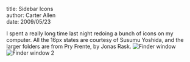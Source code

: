title: Sidebar Icons  
author: Carter Allen  
date: 2009/05/23  

I spent a really long time last night redoing a bunch of icons on my computer. All the 16px states are courtesy of Susumu Yoshida, and the larger folders are from Pry Frente, by Jonas Rask.
<img src="http://www.opt-6.com/grabup/861e22b492b877bb969bff36faf6b4ff.png" alt="Finder window" />
<img src="http://www.opt-6.com/grabup/000f2375e894fa57ce8f72af04224b2a.png" alt="Finder window 2" />